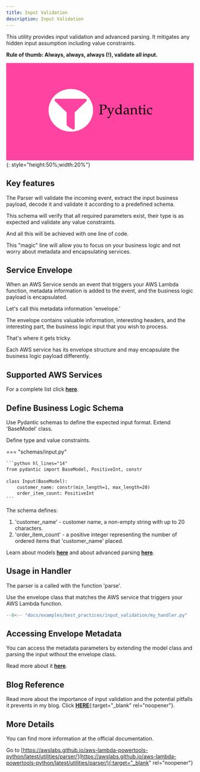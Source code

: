 ```yaml
---
title: Input Validation
description: Input Validation
---
```

This utility provides input validation and advanced parsing. It mitigates any hidden input assumption including value constraints.

**Rule of thumb: Always, always, always (!), validate all input.**

![Input Validation](../media/pydantic.png){: style="height:50%;width:20%"}

## **Key features**

The Parser will validate the incoming event, extract the input business payload, decode it and validate it according to a predefined schema.

This schema will verify that all required parameters exist, their type is as expected and validate any value constraints.

And all this will be achieved with one line of code.

This "magic" line will allow you to focus on your business logic and not worry about metadata and encapsulating services.

## **Service Envelope**

When an AWS Service sends an event that triggers your AWS Lambda function, metadata information is added to the event, and the business logic payload is encapsulated.

Let's call this metadata information 'envelope.'

The envelope contains valuable information, interesting headers, and the interesting part, the business logic input that you wish to process.

That's where it gets tricky.

Each AWS service has its envelope structure and may encapsulate the business logic payload differently.

## **Supported AWS Services**

For a complete list click [**here**](https://awslabs.github.io/aws-lambda-powertools-python/latest/utilities/parser/#built-in-envelopes).

## **Define Business Logic Schema**

Use Pydantic schemas to define the expected input format. Extend 'BaseModel' class.

Define type and value constraints.

=== "schemas/input.py"

    ```python hl_lines="14"
    from pydantic import BaseModel, PositiveInt, constr

    class Input(BaseModel):
        customer_name: constr(min_length=1, max_length=20)
        order_item_count: PositiveInt
    ```

The schema defines:

1. 'customer_name' - customer name, a non-empty string with up to 20 characters.
2. 'order_item_count' - a positive integer representing the number of ordered items that 'customer_name' placed.

Learn about models [**here**](https://pydantic-docs.helpmanual.io/usage/models/) and about advanced parsing [**here**](https://pydantic-docs.helpmanual.io/usage/validators/).

## **Usage in Handler**

The parser is a called with the function 'parse'.

Use the envelope class that matches the AWS service that triggers your AWS Lambda function.

```python hl_lines="13" title="my_handler.py"
--8<-- "docs/examples/best_practices/input_validation/my_handler.py"
```

## Accessing Envelope Metadata

You can access the metadata parameters by extending the model class and parsing the input without the envelope class.

Read more about it [**here**](https://awslabs.github.io/aws-lambda-powertools-python/latest/utilities/parser/#extending-built-in-models).

## **Blog Reference**

Read more about the importance of input validation and the potential pitfalls it prevents in my blog. Click [**HERE**](https://www.ranthebuilder.cloud/post/aws-lambda-cookbook-elevate-your-handler-s-code-part-5-input-validation){:target="_blank" rel="noopener"}.

## **More Details**

You can find more information at the official documentation.

Go to [https://awslabs.github.io/aws-lambda-powertools-python/latest/utilities/parser/](https://awslabs.github.io/aws-lambda-powertools-python/latest/utilities/parser/){:target="_blank" rel="noopener"}
